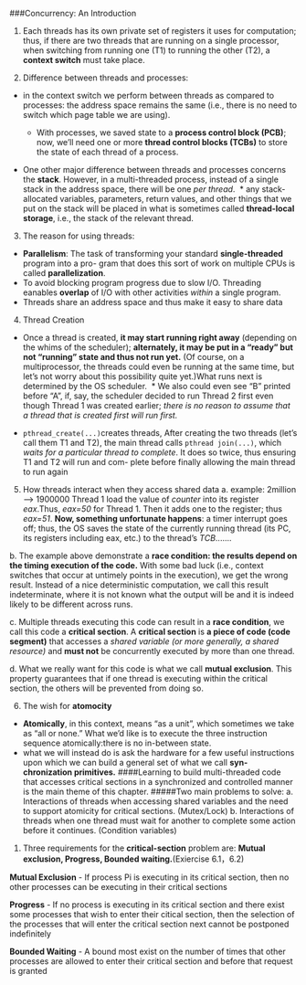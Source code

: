 ###Concurrency: An Introduction
1. Each threads has its own private set of registers it uses for computation; thus, if there are two threads that are running on a single processor, when switching from running one (T1) to running the other (T2), a **context switch** must take place.

2. Difference between threads and processes:
* in the context switch we perform between threads as compared to processes: the address space remains the same (i.e., there is no need to switch which page table we are using). 
  * With processes, we saved state to a **process control block (PCB)**; now, we’ll need one or more **thread control blocks (TCBs)** to store the state of each thread of a process.
  
* One other major difference between threads and processes concerns the **stack**. However, in a multi-threaded process, instead of a single stack in the address space, there will be one *per thread*.
  * any stack-allocated variables, parameters, return values, and other things that we put on the stack will be placed in what is sometimes called **thread-local storage**, i.e., the stack of the relevant thread.

3. The reason for using threads:
* **Parallelism**: The task of transforming your standard **single-threaded** program into a pro- gram that does this sort of work on multiple CPUs is called **parallelization**.
* To avoid blocking program progress due to slow I/O. Threading eanables **overlap** of I/O with other activities *within* a single program.
* Threads share an address space and thus make it easy to share data

4. Thread Creation
* Once a thread is created, **it may start running right away** (depending on the whims of the scheduler); **alternately, it may be put in a “ready” but not “running” state and thus not run yet.** (Of course, on a multiprocessor, the threads could even be running at the same time, but let’s not worry about this possibility quite yet.)What runs next is determined by the OS scheduler.
  * We also could even see “B” printed before “A”, if, say, the scheduler decided to run Thread 2 first even though Thread 1 was created earlier; *there is no reason to assume that a thread that is created first will run first.*
  
* `pthread_create(...)`creates threads, After creating the two threads (let’s call them T1 and T2), the main thread calls `pthread join(...)`, which *waits for a particular thread to complete*. It does so twice, thus ensuring T1 and T2 will run and com- plete before finally allowing the main thread to run again

5. How threads interact when they access shared data
a. example: 2million --> 1900000
Thread 1 load the value of *counter* into its register *eax*.Thus, *eax=50* for Thread 1. Then it adds one to the register; thus *eax=51*. **Now, something unfortunate happens**: a timer interrupt goes off; thus, the OS saves the state of the currently running thread (its PC, its registers including eax, etc.) to the thread’s *TCB*.......

b. The example above demonstrate a **race condition: the results depend on the timing execution of the code.** With some bad luck (i.e., context switches that occur at untimely points in the execution), we get the wrong result. Instead of a nice deterministic computation, we call this result indeterminate, where it is not known what the output will be and it is indeed likely to be different across runs.

c. Multiple threads executing this code can result in a **race condition**, we call this code a **critical section**. A **critical section** is **a piece of code (code segment)** that accesses a *shared variable (or more generally, a shared resource)* and **must not** be concurrently executed by more than one thread.

d. What we really want for this code is what we call **mutual exclusion**. This property guarantees that if one thread is executing within the critical section, the others will be prevented from doing so.

6. The wish for **atomocity**
* **Atomically**, in this context, means “as a unit”, which sometimes we take as “all or none.” What we’d like is to execute the three instruction sequence atomically:there is no in-between state.
* what we will instead do is ask the hardware for a few useful instructions upon which we can build a general set of what we call **syn- chronization primitives.**
####Learning to build multi-threaded code that accesses critical sections in a synchronized and controlled manner is the main theme of this chapter.
#####Two main problems to solve:
a. Interactions of threads when accessing shared variables and the need to support atomicity for critical sections. (Mutex/Lock)
b. Interactions of threads when one thread must wait for another to complete some action before it continues. (Condition variables)


1. Three requirements for the **critical-section** problem are: **Mutual exclusion, Progress, Bounded waiting.**(Exiercise 6.1，6.2)

**Mutual Exclusion** - If process Pi is executing in its critical section, then no other processes can be executing in their critical sections

**Progress** - If no process is executing in its critical section and there exist some processes that wish to enter their citical section, then the selection of the processes that will enter the critical section next cannot be postponed indefinitely

**Bounded Waiting** - A bound most exist on the number of times that other processes are allowed to enter their critical section and before that request is granted
